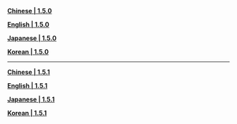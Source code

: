 **[Chinese | 1.5.0](https://autopatchcn.yuanshen.com/client_app/pc_mihoyo/20210428_4f4c4896195a34be/Audio_Chinese_1.5.0.zip)**

**[English | 1.5.0](https://autopatchcn.yuanshen.com/client_app/pc_mihoyo/20210428_4f4c4896195a34be/Audio_English(US)_1.5.0.zip)**

**[Japanese | 1.5.0](https://autopatchcn.yuanshen.com/client_app/pc_mihoyo/20210428_4f4c4896195a34be/Audio_Japanese_1.5.0.zip)**

**[Korean | 1.5.0](https://autopatchcn.yuanshen.com/client_app/pc_mihoyo/20210428_4f4c4896195a34be/Audio_Korean_1.5.0.zip)**

-----

**[Chinese | 1.5.1](https://autopatchcn.yuanshen.com/client_app/pc_mihoyo/20210430_ecaaf3c411f5f79f/Audio_Chinese_1.5.1.zip)**

**[English | 1.5.1](https://autopatchcn.yuanshen.com/client_app/pc_mihoyo/20210430_ecaaf3c411f5f79f/Audio_English(US)_1.5.1.zip)**

**[Japanese | 1.5.1](https://autopatchcn.yuanshen.com/client_app/pc_mihoyo/20210430_ecaaf3c411f5f79f/Audio_Japanese_1.5.1.zip)**

**[Korean | 1.5.1](https://autopatchcn.yuanshen.com/client_app/pc_mihoyo/20210430_ecaaf3c411f5f79f/Audio_Korean_1.5.1.zip)**




